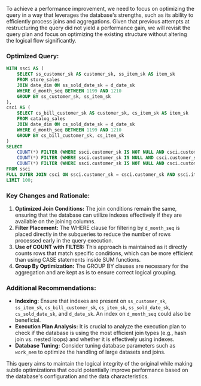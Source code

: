 To achieve a performance improvement, we need to focus on optimizing the query in a way that leverages the database's strengths, such as its ability to efficiently process joins and aggregations. Given that previous attempts at restructuring the query did not yield a performance gain, we will revisit the query plan and focus on optimizing the existing structure without altering the logical flow significantly.

### Optimized Query:
```sql
WITH ssci AS (
    SELECT ss_customer_sk AS customer_sk, ss_item_sk AS item_sk
    FROM store_sales
    JOIN date_dim ON ss_sold_date_sk = d_date_sk
    WHERE d_month_seq BETWEEN 1199 AND 1210
    GROUP BY ss_customer_sk, ss_item_sk
), 
csci AS (
    SELECT cs_bill_customer_sk AS customer_sk, cs_item_sk AS item_sk
    FROM catalog_sales
    JOIN date_dim ON cs_sold_date_sk = d_date_sk
    WHERE d_month_seq BETWEEN 1199 AND 1210
    GROUP BY cs_bill_customer_sk, cs_item_sk
)
SELECT
    COUNT(*) FILTER (WHERE ssci.customer_sk IS NOT NULL AND csci.customer_sk IS NULL) AS store_only,
    COUNT(*) FILTER (WHERE ssci.customer_sk IS NULL AND csci.customer_sk IS NOT NULL) AS catalog_only,
    COUNT(*) FILTER (WHERE ssci.customer_sk IS NOT NULL AND csci.customer_sk IS NOT NULL) AS store_and_catalog
FROM ssci
FULL OUTER JOIN csci ON ssci.customer_sk = csci.customer_sk AND ssci.item_sk = csci.item_sk
LIMIT 100;
```

### Key Changes and Rationale:
1. **Optimized Join Conditions:** The join conditions remain the same, ensuring that the database can utilize indexes effectively if they are available on the joining columns.
2. **Filter Placement:** The WHERE clause for filtering by `d_month_seq` is placed directly in the subqueries to reduce the number of rows processed early in the query execution.
3. **Use of COUNT with FILTER:** This approach is maintained as it directly counts rows that match specific conditions, which can be more efficient than using CASE statements inside SUM functions.
4. **Group By Optimization:** The GROUP BY clauses are necessary for the aggregation and are kept as is to ensure correct logical grouping.

### Additional Recommendations:
- **Indexing:** Ensure that indexes are present on `ss_customer_sk`, `ss_item_sk`, `cs_bill_customer_sk`, `cs_item_sk`, `ss_sold_date_sk`, `cs_sold_date_sk`, and `d_date_sk`. An index on `d_month_seq` could also be beneficial.
- **Execution Plan Analysis:** It is crucial to analyze the execution plan to check if the database is using the most efficient join types (e.g., hash join vs. nested loops) and whether it is effectively using indexes.
- **Database Tuning:** Consider tuning database parameters such as `work_mem` to optimize the handling of large datasets and joins.

This query aims to maintain the logical integrity of the original while making subtle optimizations that could potentially improve performance based on the database's configuration and the data characteristics.